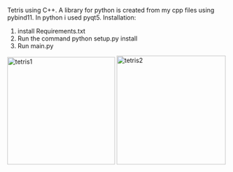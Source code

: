 Tetris using C++. 
А library for python is created from my cpp files using pybind11. In python i used pyqt5.
Installation:
1. install Requirements.txt
2. Run the command python setup.py install
3. Run main.py
<img width="246" alt="tetris1" src="https://github.com/Ilya0703/Tetris/assets/129668258/1456baae-7632-4c46-b551-59ace7972761">
<img width="249" alt="tetris2" src="https://github.com/Ilya0703/Tetris/assets/129668258/3df967d0-38e4-4361-8268-c86c3bb4eaa7">
